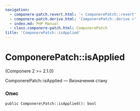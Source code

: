 ```yaml
---
navigation:
  - componere-patch.revert.html: '« ComponerePatch::revert'
  - componere-patch.derive.html: 'ComponerePatch::derive »'
  - index.md: PHP Manual
  - class.componere-patch.html: ComponerePatch
title: 'ComponerePatch::isApplied'
---
```

# ComponerePatch::isApplied

(Componere 2 >= 2.1.0)

ComponerePatch::isApplied — Визначення стану

### Опис

```methodsynopsis
public Componere\Patch::isApplied(): bool
```

